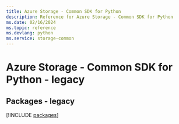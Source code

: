 ```yaml
---
title: Azure Storage - Common SDK for Python
description: Reference for Azure Storage - Common SDK for Python
ms.date: 02/16/2024
ms.topic: reference
ms.devlang: python
ms.service: storage-common
---
```

# Azure Storage - Common SDK for Python - legacy
## Packages - legacy
[!INCLUDE [packages](storage---common-index.md)]